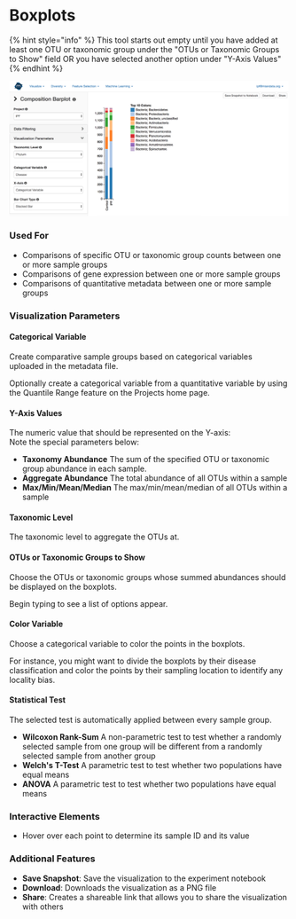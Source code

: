 # Boxplots

{% hint style="info" %}
This tool starts out empty until you have added at least one OTU or taxonomic group under the "OTUs or Taxonomic Groups to Show" field OR you have selected another option under "Y-Axis Values"
{% endhint %}

![](.gitbook/assets/image%20%2823%29.png)

### Used For

* Comparisons of specific OTU or taxonomic group counts between one or more sample groups
* Comparisons of gene expression between one or more sample groups
* Comparisons of quantitative metadata between one or more sample groups

### Visualization Parameters

#### Categorical Variable

Create comparative sample groups based on categorical variables uploaded in the metadata file. 

Optionally create a categorical variable from a quantitative variable by using the Quantile Range feature on the Projects home page. 

#### Y-Axis Values

The numeric value that should be represented on the Y-axis:  
Note the special parameters below:

* **Taxonomy Abundance** The sum of the specified OTU or taxonomic group abundance in each sample.
* **Aggregate Abundance** The total abundance of all OTUs within a sample
* **Max/Min/Mean/Median** The max/min/mean/median of all OTUs within a sample

#### Taxonomic Level

The taxonomic level to aggregate the OTUs at. 

#### OTUs or Taxonomic Groups to Show

Choose the OTUs or taxonomic groups whose summed abundances should be displayed on the boxplots. 

Begin typing to see a list of options appear. 

#### Color Variable

Choose a categorical variable to color the points in the boxplots. 

For instance, you might want to divide the boxplots by their disease classification and color the points by their sampling location to identify any locality bias. 

#### Statistical Test

The selected test is automatically applied between every sample group. 

* **Wilcoxon Rank-Sum** A non-parametric test to test whether a randomly selected sample from one group will be different from a randomly selected sample from another group
* **Welch's T-Test** A parametric test to test whether two populations have equal means
* **ANOVA** A parametric test to test whether two populations have equal means

### Interactive Elements

* Hover over each point to determine its sample ID and its value

### Additional Features

* **Save Snapshot**: Save the visualization to the experiment notebook
* **Download**: Downloads the visualization as a PNG file
* **Share**: Creates a shareable link that allows you to share the visualization with others









